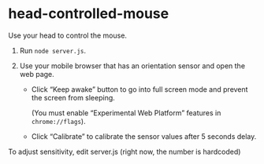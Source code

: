 # head-controlled-mouse

Use your head to control the mouse.

1. Run `node server.js`.

2. Use your mobile browser that has an orientation sensor and open the web page.

    - Click “Keep awake” button to go into full screen mode and prevent the screen from sleeping.

      (You must enable “Experimental Web Platform” features in `chrome://flags`).

    - Click “Calibrate” to calibrate the sensor values after 5 seconds delay.

To adjust sensitivity, edit server.js (right now, the number is hardcoded)

